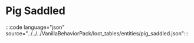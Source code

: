 # Pig Saddled

:::code language="json" source="../../../VanillaBehaviorPack/loot_tables/entities/pig_saddled.json":::